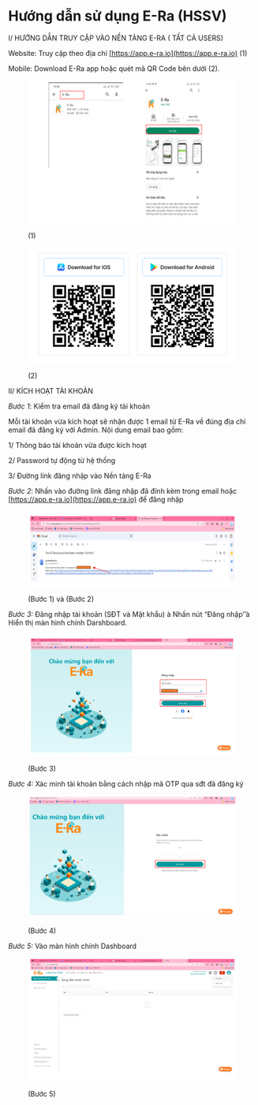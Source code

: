 # Hướng dẫn sử dụng E-Ra (HSSV)

I/ HƯỚNG DẪN TRUY CẬP VÀO NỀN TẢNG E-RA ( TẤT CẢ USERS)

Website: Truy cập theo địa chỉ [https://app.e-ra.io](https://app.e-ra.io) (1)

Mobile: Download E-Ra app hoặc quét mã QR Code bên dưới (2).

<figure><img src="../../.gitbook/assets/Picture1 (1).png" alt=""><figcaption><p>(1)</p></figcaption></figure>

<figure><img src="../../.gitbook/assets/Picture2 (1).png" alt=""><figcaption><p>(2)</p></figcaption></figure>

II/ KÍCH HOẠT TÀI KHOẢN

_Bước 1_: Kiểm tra email đã đăng ký tài khoản

Mỗi tài khoản vừa kích hoạt sẽ nhận được 1 email từ E-Ra về đúng địa chỉ email đã đăng ký với Admin. Nội dung email bao gồm:

1/ Thông báo tài khoản vừa được kích hoạt

2/ Password tự động từ hệ thống

3/ Đường link đăng nhập vào Nền tảng E-Ra

_Bước 2_: Nhấn vào đường link đăng nhập đã đính kèm trong email hoặc [https://app.e-ra.io](https://app.e-ra.io) để đăng nhập

<figure><img src="../../.gitbook/assets/USER3.png" alt=""><figcaption><p>(Bước 1) và (Bước 2)</p></figcaption></figure>

_Bước 3:_ Đăng nhập tài khoản (SĐT và Mật khẩu) à Nhấn nút “Đăng nhập’’à Hiển thị màn hình chính Darshboard.

<figure><img src="../../.gitbook/assets/USER4.png" alt=""><figcaption><p>(Bước 3)</p></figcaption></figure>

_Bước 4:_ Xác minh tài khoản bằng cách nhập mã OTP qua sđt đã đăng ký

<figure><img src="../../.gitbook/assets/USER5.png" alt=""><figcaption><p>(Bước 4)</p></figcaption></figure>

_Bước 5:_ Vào màn hình chính Dashboard

<figure><img src="../../.gitbook/assets/USER6.png" alt=""><figcaption><p>(Bước 5)</p></figcaption></figure>
